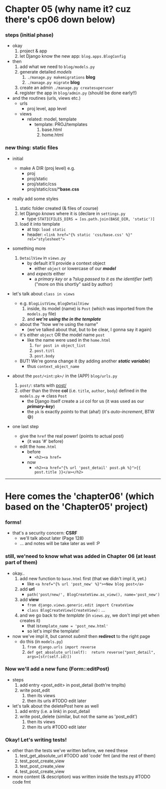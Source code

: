# Chapter 05 (why name it? cuz there's cp06 down below)

### steps (initial phase)
- okay 
    1. project & app 
    2. let Django know the new app: ```blog.apps.BlogConfig```
- then 
    1. add what we need to ```blog/models.py```
    2. generate detailed *models* 
        1. ```./manage.py makemigrations``` **blog**
        2. ```./manage.py migrate``` **blog**
    3. create an admin ```./manage.py createsuperuser```
    4. register the app in ```blog/admin.py``` (should be done early!!)
- and the routines (urls, views etc.)
    - urls 
        - proj level, app level
    - views
        - related: model, template 
            - template: PROJ/templates
                1. base.html
                2. home.html 


### new thing: **static files**
- initial 
    - make A DIR (proj level) e.g. 
        - proj
        - proj/static
        - proj/static/css
        - proj/static/css/***base.css**
- really add some styles 
    1. static folder created (& files of course) 
    2. let Django *knows* where it is (declare in ```settings.py```
        - type ```STATICFILES_DIRS = [os.path.join(BASE_DIR, 'static')]``` 
    3. load it into template
        - at top: ```load static```
        - header: ```<link href="{% static 'css/base.css' %}" rel="stylesheet">```

- something more 
    1. ```DetailView``` in ```views.py```
        - by default it'll provide a context object 
            - either ```object``` or lowercase of our ***model***
        - and *expects* either 
            - a *primary key* or a ?*slug passed to it as the identifier* (wtf) ("more on this shortly" said by author)

- let's talk about ```class in views```
    - e.g. ```BlogListView```, ```BlogDetailView```
        1. inside, its model (name) is ```Post``` (which was imported from the ```models.py``` file)
        2. and ***we're using the in the template***
    - about the "how we're using the name"
        - (we've talked about that, but to be clear, I gonna say it again)
    - it's either ```object``` OR the model name ```post``` 
        - like the name were used in the ```home.html```
            1. ```for post in object_list```
            2. ```post.titl```
            3. ```post.body```
    - BUT! We're gonna change it (by adding another ***static variable***)
        - thus ```context_object_name```


- about the ```post/<int:pk>/``` in the (APP) ```blog/urls.py```
    1. ```post/```: starts with [post/](post/)
    2. other than the three **col** (i.e. ```title```, ```author```, ```body```) defined in the ```models.py``` => class ```Post```
        - the Django itself create a ```id``` col for us (it was used as our ***primary-key***)
        - the ```pk``` is exactly *points* to that (aha!) (it's *auto-increment*, BTW 😅)

- one last step
    - give the ```href``` the real power! (points to actual post)
        - (it was '#' before)
    - edit the ```home.html```
        - before 
            - ```<h2><a href=```
        - now
            - ```<h2><a href="{% url 'post_detail' post.pk %}">{{ post.title }}</a></h2>```

<hr>

# Here comes the 'chapter06' (which based on the 'Chapter05' project)

### forms! 
- that's a security concern: **CSRF** 
    - we'll talk about later (Page 128) 
    - ... and notes will be take later as well :P
  
### still, we'need to know what was added in Chapter 06 (at least part of them)
- okay.. 
    1. add new function to ```base.html``` first (that we didn't impl it, yet.)
        - like ```<a href="{% url 'post_new' %}">+New blog post</a>```
    2. add **url**
        - ```path('post/new/', BlogCreateView.as_view(), name='post_new')```
    3. add **view**
        - ```from django.views.generic.edit import CreateView```
        - ```class BlogCreateView(CreateView):``` ... 
    4. and we go back to the *template* (in ```views.py```, we don't impl yet when creates it)
        - that is```template_name = 'post_new.html'```
        - so let's impl the template! 
- now we've impl it, but cannot *submit* then **redirect** to the right page
    - do this (in ```models.py```)
        1. ```from django.urls import reverse```
        2. ```def get_absolute_url(self):  return reverse("post_detail", args=[str(self.id)])```


### Now we'll add a new func (Form::editPost)
- steps 
    1. add entry <post_edit> in post_detail (both're tmplts)
    2. write post_edit   
        1. then its views 
        2. then its urls #TODO edit later
- let's talk about the deletePost here as well
    1. add entry (i.e. a link) in post_detail 
    2. write post_delete (similar, but not the same as 'post_edit')
        1. then its views 
        2. then its urls #TODO edit later 


### Okay! Let's writing tests! 
- other than the tests we've written before, we need these 
    1. test_get_absolute_url #TODO add 'code' fmt (and the rest of them)
    2. test_post_create_view
    3. test_post_create_view
    4. test_post_create_view
- more content (& description) was written inside the tests.py #TODO code fmt